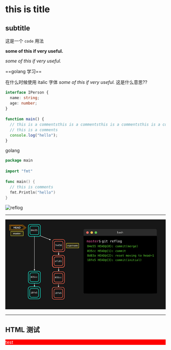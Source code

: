# this is title

## subtitle

这是一个 `code` 用法

**some of this if very useful.**

_some of this if very useful._

==golang 学习==

在什么时候使用 italic 字体 _some of this if very useful._ <!-- comments 是看不见的 --> 这是什么意思??

```typescript
interface IPerson {
  name: string;
  age: number;
}

function main() {
  // this is a commentsthis is a commentsthis is a commentsthis is a commentsthis is a comments
  // this is a comments
  console.log("hello");
}
```

golang

```go
package main

import "fmt"

func main() {
  // this is comments
  fmt.Println("hello")
}
```


![reflog](https://user-images.githubusercontent.com/16500384/129659561-5843a431-744a-4402-b8cf-9ac85e79d96e.gif)


----


![test](.test.assets/reflog.gif)


----

## HTML 测试

<div style="background-color:red; color:white">test</div>



